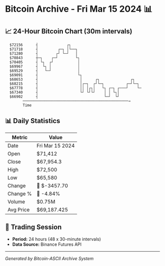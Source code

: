 # Bitcoin Archive - Fri Mar 15 2024 📊

## 📈 24-Hour Bitcoin Chart (30m intervals)

```
  $72156      ┤             ┌┐                                 
  $71718      ┤         ┌─┐ │└──┐                              
  $71280      ┤        ┌┘ └─┘   │                              
  $70843      ┼─┐    ┌─┘        └┐                             
  $70405      ┤ └┐  ┌┘           │                             
  $69967      ┤  └┐ │            │                             
  $69529      ┤   └─┘            │                             
  $69091      ┤                  └┐                            
  $68653      ┤                   │      ┌┐              ┌┐    
  $68215      ┤                   │┌─┐  ┌┘└─┐          ┌─┘└─┐  
  $67778      ┤                   ││ │┌┐│   └┐ ┌─┐ ┌───┘    └─ 
  $67340      ┤                   └┘ └┘└┘    │ │ └┐│           
  $66902      ┤                              └─┘  └┘           
        ────────────────────────────────────────────────→
        Time
```

## 📊 Daily Statistics

| Metric | Value |
|--------|-------|
| Date | Fri Mar 15 2024 |
| Open | $71,412 |
| Close | $67,954.3 |
| High | $72,500 |
| Low | $65,580 |
| Change | 🔴 $-3457.70 |
| Change % | 🔴 -4.84% |
| Volume | $0.75M |
| Avg Price | $69,187.425 |

## 📅 Trading Session

- **Period:** 24 hours (48 x 30-minute intervals)
- **Data Source:** Binance Futures API

---
*Generated by Bitcoin-ASCII Archive System*
